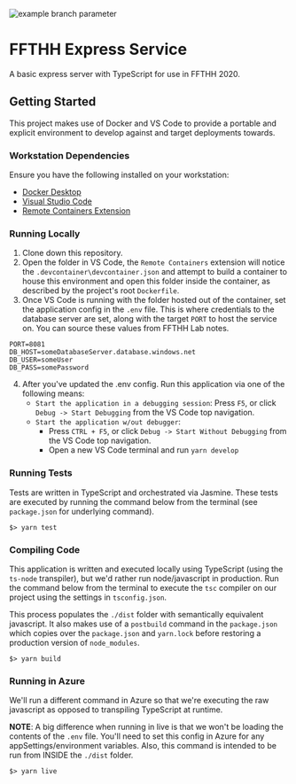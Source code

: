 ![example branch parameter](https://github.com/github/docs/actions/workflows/main.yml/badge.svg?branch=sisco-FFTHH)

# FFTHH Express Service
A basic express server with TypeScript for use in FFTHH 2020.

## Getting Started
This project makes use of Docker and VS Code to provide a portable and explicit environment to develop against and target deployments towards.

### Workstation Dependencies
Ensure you have the following installed on your workstation:
*   [Docker Desktop](https://www.docker.com/products/docker-desktop)
*   [Visual Studio Code](https://code.visualstudio.com/download)
*   [Remote Containers Extension](https://marketplace.visualstudio.com/items?itemName=ms-vscode-remote.remote-containers)

### Running Locally
1. Clone down this repository.
2. Open the folder in VS Code, the `Remote Containers` extension will notice the `.devcontainer\devcontainer.json` and attempt to build a container to house this environment and open this folder inside the container, as described by the project's root `Dockerfile`.
3. Once VS Code is running with the folder hosted out of the container, set the application config in the `.env` file. This is where credentials to the database server are set, along with the target `PORT` to host the service on. You can source these values from FFTHH Lab notes.
```
PORT=8081
DB_HOST=someDatabaseServer.database.windows.net
DB_USER=someUser
DB_PASS=somePassword
```

4. After you've updated the .env config. Run this application via one of the following means:
    - `Start the application in a debugging session`: Press `F5`, or click `Debug -> Start Debugging` from the VS Code top navigation.
    - `Start the application w/out debugger`:
        - Press `CTRL + F5`, or click `Debug -> Start Without Debugging` from the VS Code top navigation.
        - Open a new VS Code terminal and run `yarn develop`

### Running Tests
Tests are written in TypeScript and orchestrated via Jasmine. These tests are executed by running  the command below from the terminal (see `package.json` for underlying command).
```
$> yarn test
```

### Compiling Code
This application is written and executed locally using TypeScript (using the `ts-node` transpiler), but we'd rather run node/javascript in production.
Run the command below from the terminal to execute the `tsc` compiler on our project using the settings in `tsconfig.json`.

This process populates the `./dist` folder with semantically equivalent javascript. It also makes use of a `postbuild` command in the `package.json` which copies over the `package.json` and `yarn.lock` before restoring a production version of `node_modules`.
```
$> yarn build
```

### Running in Azure
We'll run a different command in Azure so that we're executing the raw javascript as opposed to transpiling TypeScript at runtime.

**NOTE**: A big difference when running in live is that we won't be loading the contents of the `.env` file. You'll need to set this config in Azure for any appSettings/environment variables.
Also, this command is intended to be run from INSIDE the `./dist` folder.

 ```
 $> yarn live
 ```